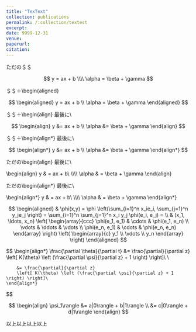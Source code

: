 ```yaml
---
title: "TexText"
collection: publications
permalink: /:collection/textest
excerpt:
date: 9999-12-31
venue:
paperurl:
citation:
---
```


ただの＄＄  

$$
    y = ax + b \\\\
    \alpha = \beta + \gamma
$$

＄＄＋\begin{aligned}  

$$
    \begin{aligned}
        y = ax + b \\
        \alpha = \beta + \gamma
    \end{aligned}
$$

＄＄＋\begin{align}  最後に\

$$
    \begin{align}
        y &= ax + b \\
        \alpha &= \beta + \gamma
    \end{align}
$$

＄＄＋\begin{align*}   最後に\

$$
    \begin{align*}
        y &= ax + b \\
        \alpha &= \beta + \gamma
    \end{align*}
$$

ただの\begin{align}   最後に\

\begin{align}
    y & = ax + b\ \\\\\\\\
    \alpha & = \beta + \gamma
\end{align}

ただの\begin{align*}   最後に\

\begin{align*}
    y & = ax + b\ \\\\\\\\
    \alpha & = \beta + \gamma
\end{align*}


$$
\begin{aligned}
    & \phi(x,y) = \phi \left(\sum_{i=1}^n x_ie_i, \sum_{j=1}^n y_je_j \right)
  = \sum_{i=1}^n \sum_{j=1}^n x_i y_j \phi(e_i, e_j) = \\
  & (x_1, \ldots, x_n) \left( \begin{array}{ccc}
      \phi(e_1, e_1) & \cdots & \phi(e_1, e_n) \\
      \vdots & \ddots & \vdots \\
      \phi(e_n, e_1) & \cdots & \phi(e_n, e_n)
    \end{array} \right)
  \left( \begin{array}{c}
      y_1 \\
      \vdots \\
      y_n
    \end{array} \right)
\end{aligned}
$$



$$
    \begin{align*}
        \frac{\partial \theta}{\partial t} &= \frac{\partial}{\partial z}
        \left[ K(\theta) \left (\frac{\partial \psi}{\partial z} + 1 \right) \right]\ \\

        &= \frac{\partial}{\partial z}
        \left[ K(\theta) \left (\frac{\partial \psi}{\partial z} + 1 \right) \right]\
    \end{align*}
$$

$$
  \begin{align}
    \psi_1\rangle &= a|0\rangle + b|1\rangle \\
    &= c|0\rangle + d|1\rangle
  \end{align}
$$


以上以上以上以上

